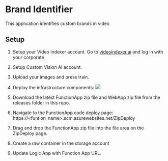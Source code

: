 # Brand Identifier

This application identifies custom brands in video

## Setup

1. Setup your Video Indexer account. Go to [videoindexer.ai](https://videoindexer.ai) and log in with your corporate 

2. Setup Custom Vision AI account.

3. Upload your images and press train.

4. Deploy the infrastructure components:
    <a href="https://ms.portal.azure.com/#create/Microsoft.Template/uri/https%3A%2F%2Fraw.githubusercontent.com%2Fswgriffith%2FBrandIdentifier%2Fmaster%2Fazure-deploy.json" target="_blank">
        <img src="http://azuredeploy.net/deploybutton.png"/>
    </a>


5. Download the latest FunctionApp zip file and WebApp zip file from the releases folder in this repo.
6. Navigate to the FunctionApp code deploy page: https://<funtion_name>.scm.azurewebsites.net/ZipDeploy
7. Drag and drop the FunctionApp zip file into the file area on the ZipDeploy page.
8. Create a raw container in the storage account
9. Update Logic App with Function App URL.